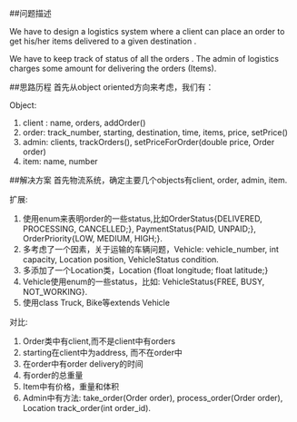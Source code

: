 ##问题描述

We have to design a logistics system where a client can place an order to get his/her items delivered to a given destination .

We have to keep track of status of all the orders . The admin of logistics charges some amount for delivering the orders (Items).

##思路历程
首先从object oriented方向来考虑，我们有：

Object:

1. client : name, orders, addOrder() 
2. order: track_number, starting, destination, time, items, price, setPrice()
3. admin: clients, trackOrders(), setPriceForOrder(double price, Order order)
4. item: name, number


##解决方案
首先物流系统，确定主要几个objects有client, order, admin, item. 
   
扩展:    
1. 使用enum来表明order的一些status,比如OrderStatus{DELIVERED, PROCESSING, CANCELLED;}, PaymentStatus{PAID, UNPAID;}, OrderPriority{LOW, MEDIUM, HIGH;}.    
2. 多考虑了一个因素，关于运输的车辆问题，Vehicle: vehicle_number, int capacity, Location position, VehicleStatus condition. 
3. 多添加了一个Location类，Location {float longitude; float latitude;} 
3. Vehicle使用enum的一些status，比如: VehicleStatus{FREE, BUSY, NOT_WORKING}.
4. 使用class Truck, Bike等extends Vehicle

对比:    
1. Order类中有client,而不是client中有orders
2. starting在client中为address, 而不在order中
3. 在order中有order delivery的时间
4. 有order的总重量
5. Item中有价格，重量和体积
6. Admin中有方法: take_order(Order order), process_order(Order order), Location track_order(int order_id).
